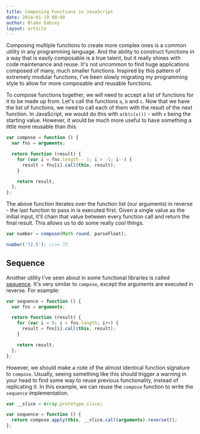 ```yaml
---
title: Composing Functions in JavaScript
date: 2014-01-19 00:00
author: Blake Embrey
layout: article
---
```


Composing multiple functions to create more complex ones is a common utility in any programming language. And the ability to construct functions in a way that is easily composable is a true talent, but it really shines with code maintenance and reuse. It's not uncommon to find huge applications composed of many, much smaller functions. Inspired by this pattern of extremely modular functions, I've been slowly migrating my programming style to allow for more composable and reusable functions.

To compose functions together, we will need to accept a list of functions for it to be made up from. Let's call the functions `a`, `b` and `c`. Now that we have the list of functions, we need to call each of them with the result of the next function. In JavaScript, we would do this with `a(b(c(x)))` - with `x` being the starting value. However, it would be much more useful to have something a little more reusable than this.

```javascript
var compose = function () {
  var fns = arguments;

  return function (result) {
    for (var i = fns.length - 1; i > -1; i--) {
      result = fns[i].call(this, result);
    }

    return result;
  };
};
```

The above function iterates over the function list (our arguments) in reverse - the last function to pass in is executed first. Given a single value as the initial input, it'll chain that value between every function call and return the final result. This allows us to do some really cool things.

```javascript
var number = compose(Math.round, parseFloat);

number('72.5'); //=> 73
```

## Sequence

Another utility I've seen about in some functional libraries is called [sequence](https://github.com/raganwald/allong.es#functional-composition). It's very similar to `compose`, except the arguments are executed in reverse. For example:

```javascript
var sequence = function () {
  var fns = arguments;

  return function (result) {
    for (var i = 0; i < fns.length; i++) {
      result = fns[i].call(this, result);
    }

    return result;
  };
};
```

However, we should make a note of the almost identical function signature to `compose`. Usually, seeing something like this should trigger a warning in your head to find some way to reuse previous functionality, instead of replicating it. In this example, we can reuse the `compose` function to write the `sequence` implementation.

```javascript
var __slice = Array.prototype.slice;

var sequence = function () {
  return compose.apply(this, __slice.call(arguments).reverse());
};
```
